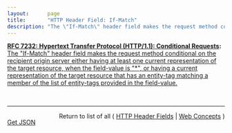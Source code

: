 ```yaml
---
layout:      page
title:       "HTTP Header Field: If-Match"
description: "The \"If-Match\" header field makes the request method conditional on the recipient origin server either having at least one current representation of the target resource, when the field-value is \"*\", or having a current representation of the target resource that has an entity-tag matching a member of the list of entity-tags provided in the field-value."
---
```


**[RFC 7232: Hypertext Transfer Protocol (HTTP/1.1): Conditional Requests](/specs/IETF/RFC/7232 "The Hypertext Transfer Protocol (HTTP) is an application-level protocol for distributed, collaborative, hypertext information systems. This document defines HTTP/1.1 conditional requests, including metadata header fields for indicating state changes, request header fields for making preconditions on such state, and rules for constructing the responses to a conditional request when one or more preconditions evaluate to false."):** [The "If-Match" header field makes the request method conditional on the recipient origin server either having at least one current representation of the target resource, when the field-value is "*", or having a current representation of the target resource that has an entity-tag matching a member of the list of entity-tags provided in the field-value.](http://tools.ietf.org/html/rfc7232#section-3.1 "Read documentation for HTTP Header Field &#34;If-Match&#34;")

<br/>
<hr/>

<p style="float : left"><a href="If-Match.json" title="Get JSON representing this particular Web Concept">Get JSON</a></p>
<p style="text-align: right">Return to list of all ( <a href="../http-headers">HTTP Header Fields</a> | <a href="../">Web Concepts</a> )</p>
